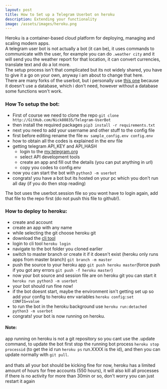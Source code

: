 ```yaml
---
layout: post
title: How to Set up a Telegram Userbot on heroku
description: Extending your functionality
image: /assets/images/heroku.png
---
```


Heroku is a container-based cloud platform for deploying, managing and scaling modern apps. <br>
A telegram user bot is not actually a bot (it can be), it uses commands to communicate with the user, for example you can do `.weather city` and it will send you the weather report for that location, it can convert currencies, translate text and do a lot more. <br>
The setup process isn't that complicated but its not widely shared, you have to give it a go on your own, anyway i am about to change that here. <br>
There are many forks of the userbot, but i personally use [this one](http://GitHub.com/Nick80835/Telegram-UserBot) because it doesn't use a database, which i don't need, however without a database some functions won't work.

### How To setup the bot:

- First of course we need to clone the repo `git clone http://GitHub.com/Nick80835/Telegram-UserBot`
- then install the required packages `pip3 install -r requirements.txt`
- next you need to add your username and other stuff to the config file
- first before editing rename the file `mv sample_config.env config.env`
- how to obtain all the codes is explained in the env file
- getting telegram API_KEY and API_HASH
  - login to the [my.telegram.org](https://my.telegram.org)
  - select API development tools
  - create an app and fill out the details (you can put anything in url)
  - copy you codes to config.env
- now you can start the bot with `python3 -m userbot`
- congrats! you have a bot but its hosted on your pc which you don't run all day (if you do then stop reading)

The bot uses the userbot.session file so you wont have to login again, add that file to the repo first (do not push this file to github!).<br>

### How to deploy to heroku:

- create and account
- create an app with any name
- while selecting the git choose heroku git
- download the [cli tool](https://devcenter.heroku.com/articles/heroku-cli)
- login to cli tool `heroku login`
- navigate to the bot folder you cloned earlier
- switch to master branch or create it if it doesn't exist (heroku only runs apps from master branch) `git branch -m master`
- push the source to your heroku app `git push heroku master`(force push if you got any errors `git push -f heroku master`)
- now your bot source and session file are on heroku git you can start it `heroku run python3 -m userbot`
- your bot should run fine now!
- if the bot doesnt start, maybe the environment isn't getting set up so add your config to heroku env variables `heroku config:set CONFIG=value`
- to run the bot in the heroku background use `heroku run:detached python3 -m userbot`
- congrats! your bot is now running on heroku.

#### Note:

app running on heroku is not a git repository so you cant use the .update command, to update the bot first stop the running bot process `heroku stop processid` (to get the id run `heroku ps` run.XXXX is the id), and then you can update normally with `git pull`.
<br> <br>
and thats all your bot should be kicking fine for now, heroku has a limited amount of hours for free accounts (550 hours), it will also kill all processes if there is no activity for more than 30min or so, don't worry you can just restart it again
